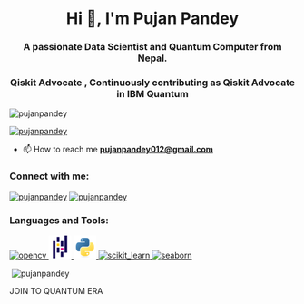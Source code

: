 <h1 align="center">Hi 👋, I'm Pujan Pandey</h1>
<h3 align="center">A passionate Data Scientist and Quantum Computer from Nepal.</h3>


<h3 align="center">Qiskit Advocate , Continuously contributing as Qiskit Advocate in IBM Quantum</h3>


<p align="left"> <img src="https://komarev.com/ghpvc/?username=pujanpandey&label=Profile%20views&color=0e75b6&style=flat" alt="pujanpandey" /> </p>

<p align="left"> <a href="https://github.com/ryo-ma/github-profile-trophy"><img src="https://github-profile-trophy.vercel.app/?username=pujanpandey" alt="pujanpandey" /></a> </p>

- 📫 How to reach me **pujanpandey012@gmail.com**

<h3 align="left">Connect with me:</h3>
<p align="left">
<a href="linkedin.com/in/pujan-pandey-0583b1321" target="blank"><img align="center" src="https://raw.githubusercontent.com/rahuldkjain/github-profile-readme-generator/master/src/images/icons/Social/linked-in-alt.svg" alt="pujanpandey" height="30" width="40" /></a>
<a href="https://fb.com/pujanpandey" target="blank"><img align="center" src="https://raw.githubusercontent.com/rahuldkjain/github-profile-readme-generator/master/src/images/icons/Social/facebook.svg" alt="pujanpandey" height="30" width="40" /></a>
</p>

<h3 align="left">Languages and Tools:</h3>
<p align="left"> <a href="https://opencv.org/" target="_blank" rel="noreferrer"> <img src="https://www.vectorlogo.zone/logos/opencv/opencv-icon.svg" alt="opencv" width="40" height="40"/> </a> <a href="https://pandas.pydata.org/" target="_blank" rel="noreferrer"> <img src="https://raw.githubusercontent.com/devicons/devicon/2ae2a900d2f041da66e950e4d48052658d850630/icons/pandas/pandas-original.svg" alt="pandas" width="40" height="40"/> </a> <a href="https://www.python.org" target="_blank" rel="noreferrer"> <img src="https://raw.githubusercontent.com/devicons/devicon/master/icons/python/python-original.svg" alt="python" width="40" height="40"/> </a> <a href="https://scikit-learn.org/" target="_blank" rel="noreferrer"> <img src="https://upload.wikimedia.org/wikipedia/commons/0/05/Scikit_learn_logo_small.svg" alt="scikit_learn" width="40" height="40"/> </a> <a href="https://seaborn.pydata.org/" target="_blank" rel="noreferrer"> <img src="https://seaborn.pydata.org/_images/logo-mark-lightbg.svg" alt="seaborn" width="40" height="40"/> </a> </p>

<p>&nbsp;<img align="center" src="https://github-readme-stats.vercel.app/api?username=pujanpandey&show_icons=true&locale=en" alt="pujanpandey" /></p>
JOIN TO QUANTUM ERA

